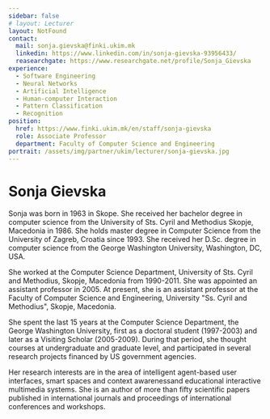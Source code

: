 ```yaml
---
sidebar: false
# layout: Lecturer
layout: NotFound
contact:
  mail: sonja.gievska@finki.ukim.mk
  linkedin: https://www.linkedin.com/in/sonja-gievska-93956433/
  reasearchgate: https://www.researchgate.net/profile/Sonja_Gievska
experience:
  - Software Engineering
  - Neural Networks
  - Artificial Intelligence
  - Human-computer Interaction
  - Pattern Classification
  - Recognition
position:
  href: https://www.finki.ukim.mk/en/staff/sonja-gievska
  role: Associate Professor
  department: Faculty of Computer Science and Engineering
portrait: /assets/img/partner/ukim/lecturer/sonja-gievska.jpg
---
```


# Sonja Gievska

Sonja was born in 1963 in Skope.
She received her bachelor degree in computer science from the University of Sts. Cyril and Methodius Skopje, Macedonia in 1986.
She holds master degree in Computer Science from the University of Zagreb, Croatia since 1993.
She received her D.Sc. degree in computer science from the George Washington University, Washington, DC, USA.

<!-- more -->

She worked at the Computer Science Department, University of Sts. Cyril and Methodius, Skopje, Macedonia from 1990-2011.
She was appointed an assistant professor in 2005.
At present, she is an assistant professor at the Faculty of Computer Science and Engineering, University "Ss. Cyril and Methodius", Skopje, Macedonia.

She spent the last 15 years at the Computer Science Department, the George Washington University, first as a doctoral student (1997-2003) and later as a Visiting Scholar (2005-2009).
During that period, she thought courses at undergraduate and graduate level, and participated in several research projects financed by US government agencies.

Her research interests are in the area of intelligent agent-based user interfaces, smart spaces and context awarenessand educational interactive multimedia systems.
She is an author of more than fifty scientific papers published in international journals and proceedings of international conferences and workshops.
